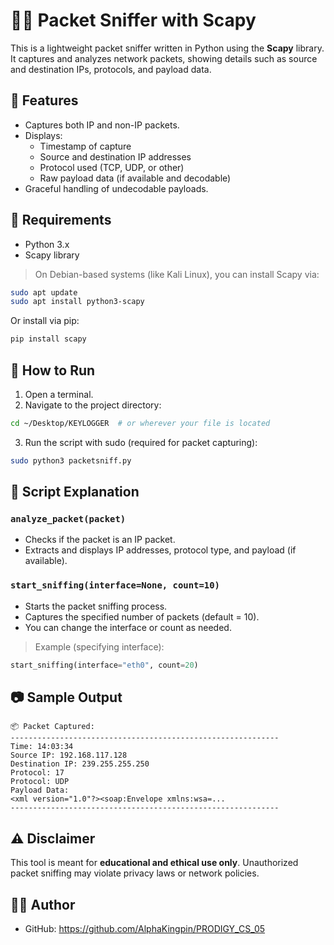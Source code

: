 # 🕵️‍♂️ Packet Sniffer with Scapy

This is a lightweight packet sniffer written in Python using the **Scapy** library. It captures and analyzes network packets, showing details such as source and destination IPs, protocols, and payload data.

## 📌 Features

- Captures both IP and non-IP packets.
- Displays:
  - Timestamp of capture
  - Source and destination IP addresses
  - Protocol used (TCP, UDP, or other)
  - Raw payload data (if available and decodable)
- Graceful handling of undecodable payloads.

## 🧰 Requirements

- Python 3.x
- Scapy library

> On Debian-based systems (like Kali Linux), you can install Scapy via:

```bash
sudo apt update
sudo apt install python3-scapy
```

Or install via pip:

```bash
pip install scapy
```

## 🚀 How to Run

1. Open a terminal.
2. Navigate to the project directory:

```bash
cd ~/Desktop/KEYLOGGER  # or wherever your file is located
```

3. Run the script with sudo (required for packet capturing):

```bash
sudo python3 packetsniff.py
```

## 📝 Script Explanation

### `analyze_packet(packet)`
- Checks if the packet is an IP packet.
- Extracts and displays IP addresses, protocol type, and payload (if available).

### `start_sniffing(interface=None, count=10)`
- Starts the packet sniffing process.
- Captures the specified number of packets (default = 10).
- You can change the interface or count as needed.

> Example (specifying interface):
```python
start_sniffing(interface="eth0", count=20)
```

## 📷 Sample Output

```
📦 Packet Captured:
------------------------------------------------------------
Time: 14:03:34
Source IP: 192.168.117.128
Destination IP: 239.255.255.250
Protocol: 17
Protocol: UDP
Payload Data:
<xml version="1.0"?><soap:Envelope xmlns:wsa=...
------------------------------------------------------------
```

## ⚠️ Disclaimer

This tool is meant for **educational and ethical use only**. Unauthorized packet sniffing may violate privacy laws or network policies.

## 👨‍💻 Author

- GitHub: https://github.com/AlphaKingpin/PRODIGY_CS_05
